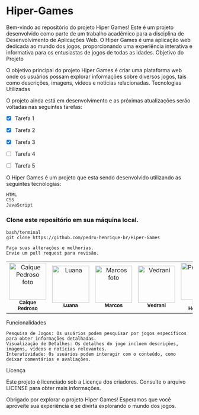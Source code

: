 # Hiper-Games

Bem-vindo ao repositório do projeto Hiper Games! Este é um projeto desenvolvido como parte de um trabalho acadêmico para a disciplina de Desenvolvimento de Aplicações Web. O Hiper Games é uma aplicação web dedicada ao mundo dos jogos, proporcionando uma experiência interativa e informativa para os entusiastas de jogos de todas as idades.
Objetivo do Projeto

O objetivo principal do projeto Hiper Games é criar uma plataforma web onde os usuários possam explorar informações sobre diversos jogos, tais como descrições, imagens, vídeos e notícias relacionadas.
Tecnologias Utilizadas

O projeto ainda está em desenvolvimento e as próximas atualizações serão voltadas nas seguintes tarefas:

- [x] Tarefa 1
- [x] Tarefa 2
- [x] Tarefa 3
- [ ] Tarefa 4
- [ ] Tarefa 5


O Hiper Games é um projeto que esta sendo desenvolvido utilizando as seguintes tecnologias:

    HTML
    CSS
    JavaScript

<h3>Clone este repositório em sua máquina local.</h3>
  
    bash/terminal
    git clone https://github.com/pedro-henrique-br/Hiper-Games
    
    Faça suas alterações e melhorias.
    Envie um pull request para revisão.


<table>
  <tr>
    <td align="center">
      <a href="#" title="Caique Pedroso">
        <img src="" width="100px;" alt="Caique Pedroso foto"/><br>
        <sub>
          <b>Caique Pedroso</b>
        </sub>
      </a>
    </td>
    <td align="center">
      <a href="#" title="Luana">
        <img src="" width="100px;" alt="Luana"/><br>
        <sub>
          <b>Luana</b>
        </sub>
      </a>
    </td>
    <td align="center">
      <a href="#" title="Marcos">
        <img src="" width="100px;" alt="Marcos foto"/><br>
        <sub>
          <b>Marcos</b>
        </sub>
      </a>
    </td>
    <td align="center">
      <a href="#" title="Vedrani">
        <img src="" width="100px;" alt="Vedrani"/><br>
        <sub>
          <b>Vedrani</b>
        </sub>
      </a>
    </td>
    <td align="center">
      <a href="#" title="Pedro">
        <img src="" width="100px;" alt="Pedro foto"/><br>
        <sub>
          <b>Pedro Henrique</b>
        </sub>
      </a>
    </td>
  </tr>
</table>

Funcionalidades

    Pesquisa de Jogos: Os usuários podem pesquisar por jogos específicos para obter informações detalhadas.
    Visualização de Detalhes: Os detalhes do jogo incluem descrições, imagens, vídeos e notícias relevantes.
    Interatividade: Os usuários podem interagir com o conteúdo, como deixar comentários e avaliações.

Licença

Este projeto é licenciado sob a Licença dos criadores. Consulte o arquivo LICENSE para obter mais informações.


Obrigado por explorar o projeto Hiper Games! Esperamos que você aproveite sua experiência e se divirta explorando o mundo dos jogos.

